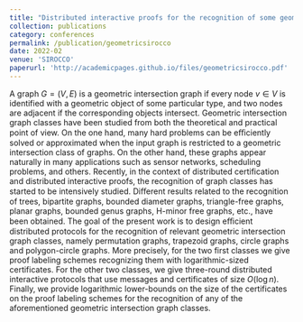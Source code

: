 ```yaml
---
title: "Distributed interactive proofs for the recognition of some geometric intersection graph classes"
collection: publications
category: conferences
permalink: /publication/geometricsirocco
date: 2022-02
venue: 'SIROCCO'
paperurl: 'http://academicpages.github.io/files/geometricsirocco.pdf'
---
```


A graph $G = (V, E)$ is a geometric intersection graph if every node $v \in V$ is identified
with a geometric object of some particular type, and two nodes are adjacent if the corresponding
objects intersect. Geometric intersection graph classes have been studied from both the theoretical
and practical point of view. On the one hand, many hard problems can be eﬃciently solved or
approximated when the input graph is restricted to a geometric intersection class of graphs. On the
other hand, these graphs appear naturally in many applications such as sensor networks, scheduling
problems, and others. Recently, in the context of distributed certification and distributed interactive
proofs, the recognition of graph classes has started to be intensively studied. Diﬀerent results related
to the recognition of trees, bipartite graphs, bounded diameter graphs, triangle-free graphs, planar
graphs, bounded genus graphs, H-minor free graphs, etc., have been obtained.
The goal of the present work is to design eﬃcient distributed protocols for the recognition of relevant
geometric intersection graph classes, namely permutation graphs, trapezoid graphs, circle graphs
and polygon-circle graphs. More precisely, for the two first classes we give proof labeling schemes
recognizing them with logarithmic-sized certificates. For the other two classes, we give three-round
distributed interactive protocols that use messages and certificates of size $O(\log n)$. Finally, we
provide logarithmic lower-bounds on the size of the certificates on the proof labeling schemes for
the recognition of any of the aforementioned geometric intersection graph classes.